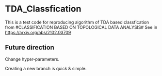 # TDA_Classfication
This is a test code for reproducing algorithm of TDA based classfication from #CLASSIFICATION BASED ON TOPOLOGICAL DATA ANALYSIS#
See in https://arxiv.org/abs/2102.03709

## Future direction
Change hyper-parameters.

Creating a new branch is quick & simple.
